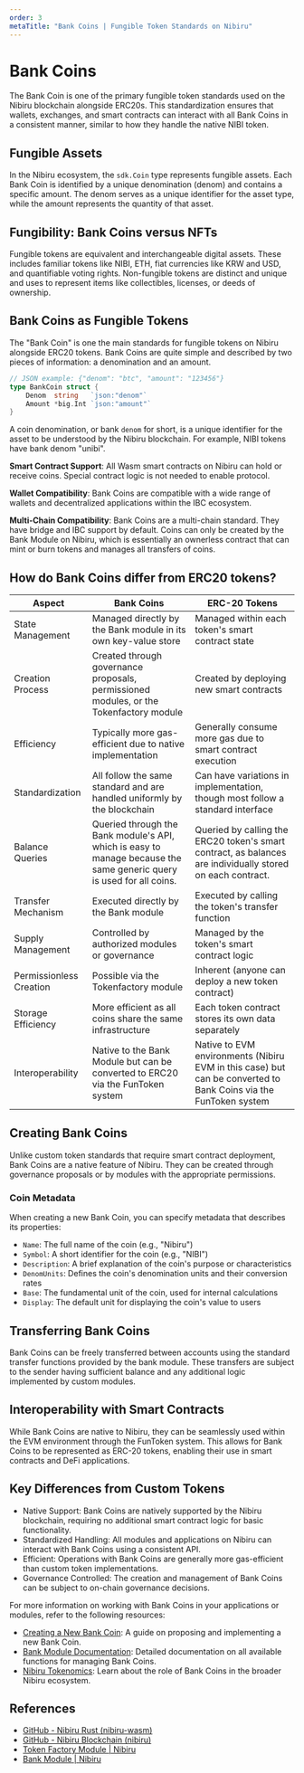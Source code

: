 ```yaml
---
order: 3
metaTitle: "Bank Coins | Fungible Token Standards on Nibiru"
---
```


# Bank Coins

The Bank Coin is one of the primary fungible token standards used on the Nibiru
blockchain alongside ERC20s. This standardization ensures that wallets,
exchanges, and smart contracts can interact with all Bank Coins in a consistent
manner, similar to how they handle the native NIBI token.

## Fungible Assets

In the Nibiru ecosystem, the `sdk.Coin` type represents fungible assets. Each
Bank Coin is identified by a unique denomination (denom) and contains a specific
amount. The denom serves as a unique identifier for the asset type, while the
amount represents the quantity of that asset.

## Fungibility: Bank Coins versus NFTs

Fungible tokens are equivalent and interchangeable digital assets. These includes
familiar tokens like NIBI, ETH, fiat currencies like KRW and USD, and
quantifiable voting rights. Non-fungible tokens are distinct and unique and uses
to represent items like collectibles, licenses, or deeds of ownership.

## Bank Coins as Fungible Tokens 

The "Bank Coin" is one the main standards for fungible tokens on Nibiru alongside ERC20 tokens. Bank Coins are quite simple and described by two pieces of information: a denomination and an amount. 

```go
// JSON example: {"denom": "btc", "amount": "123456"}
type BankCoin struct {
    Denom  string   `json:"denom"`
    Amount *big.Int `json:"amount"`
}
```

A coin denomination, or bank `denom` for short, is a unique identifier for the asset to be understood by the Nibiru blockchain. For example, NIBI tokens have bank denom "unibi".

**Smart Contract Support**: All Wasm smart contracts on Nibiru can hold or receive coins. Special contract logic is not needed to enable protocol.

**Wallet Compatibility**: Bank Coins are compatible with a wide range of wallets and decentralized applications within the IBC ecosystem.

**Multi-Chain Compatibility**: Bank Coins are a multi-chain standard. They have bridge and IBC support by default. Coins can only be created by the Bank Module on Nibiru, which is essentially an ownerless contract that can mint or burn tokens and manages all transfers of coins.

## How do Bank Coins differ from ERC20 tokens?

| Aspect | Bank Coins | ERC-20 Tokens |
|--------|------------|----------------|
| State Management | Managed directly by the Bank module in its own key-value store | Managed within each token's smart contract state |
| Creation Process | Created through governance proposals, permissioned modules, or the Tokenfactory module | Created by deploying new smart contracts |
| Efficiency | Typically more gas-efficient due to native implementation | Generally consume more gas due to smart contract execution |
| Standardization | All follow the same standard and are handled uniformly by the blockchain | Can have variations in implementation, though most follow a standard interface |
| Balance Queries | Queried through the Bank module's API, which is easy to manage because the same generic query is used for all coins. | Queried by calling the ERC20 token's smart contract, as balances are individually stored on each contract. |
| Transfer Mechanism | Executed directly by the Bank module | Executed by calling the token's transfer function |
| Supply Management | Controlled by authorized modules or governance | Managed by the token's smart contract logic |
| Permissionless Creation | Possible via the Tokenfactory module | Inherent (anyone can deploy a new token contract) |
| Storage Efficiency | More efficient as all coins share the same infrastructure | Each token contract stores its own data separately |
| Interoperability | Native to the Bank Module but can be converted to ERC20 via the FunToken system | Native to EVM environments (Nibiru EVM in this case) but can be converted to Bank Coins via the FunToken system |

## Creating Bank Coins

Unlike custom token standards that require smart contract deployment, Bank Coins
are a native feature of Nibiru. They can be created through governance proposals
or by modules with the appropriate permissions.

### Coin Metadata

When creating a new Bank Coin, you can specify metadata that describes its properties:

- `Name`: The full name of the coin (e.g., "Nibiru")
- `Symbol`: A short identifier for the coin (e.g., "NIBI")
- `Description`: A brief explanation of the coin's purpose or characteristics
- `DenomUnits`: Defines the coin's denomination units and their conversion rates
- `Base`: The fundamental unit of the coin, used for internal calculations
- `Display`: The default unit for displaying the coin's value to users


## Transferring Bank Coins

Bank Coins can be freely transferred between accounts using the standard transfer functions provided by the bank module. These transfers are subject to the sender having sufficient balance and any additional logic implemented by custom modules.

## Interoperability with Smart Contracts

While Bank Coins are native to Nibiru, they can be seamlessly used within the EVM environment through the FunToken system. This allows for Bank Coins to be represented as ERC-20 tokens, enabling their use in smart contracts and DeFi applications.

## Key Differences from Custom Tokens

- Native Support: Bank Coins are natively supported by the Nibiru blockchain, requiring no additional smart contract logic for basic functionality.
- Standardized Handling: All modules and applications on Nibiru can interact with Bank Coins using a consistent API.
- Efficient: Operations with Bank Coins are generally more gas-efficient than custom token implementations.
- Governance Controlled: The creation and management of Bank Coins can be subject to on-chain governance decisions.

For more information on working with Bank Coins in your applications or modules, refer to the following resources:

- [Creating a New Bank Coin](link-to-guide): A guide on proposing and implementing a new Bank Coin.
- [Bank Module Documentation](link-to-docs): Detailed documentation on all available functions for managing Bank Coins.
- [Nibiru Tokenomics](link-to-tokenomics): Learn about the role of Bank Coins in the broader Nibiru ecosystem.

## References

- [GitHub - Nibiru Rust (nibiru-wasm)](https://github.com/NibiruChain/nibiru-wasm)
- [GitHub - Nibiru Blockchain (nibiru)](https://github.com/NibiruChain/nibiru)
- [Token Factory Module | Nibiru](../../arch/tokenfactory.md)
- [Bank Module | Nibiru](../../arch/bank.md)
